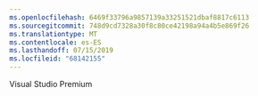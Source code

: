 ```yaml
---
ms.openlocfilehash: 6469f33796a9857139a33251521dbaf8817c6113
ms.sourcegitcommit: 748d9cd7328a30f8c80ce42198a94a4b5e869f26
ms.translationtype: MT
ms.contentlocale: es-ES
ms.lasthandoff: 07/15/2019
ms.locfileid: "68142155"
---
```

Visual Studio Premium